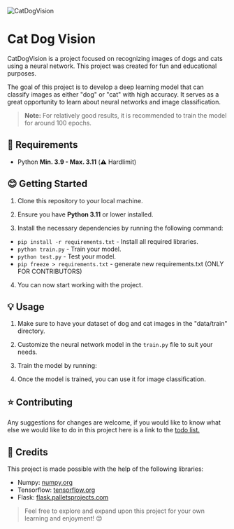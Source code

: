 ![CatDogVision](https://i.imgur.com/tFclZGq.png)

# Cat Dog Vision

CatDogVision is a project focused on recognizing images of dogs and cats using a neural network. This project was created for fun and educational purposes.

The goal of this project is to develop a deep learning model that can classify images as either "dog" or "cat" with high accuracy. It serves as a great opportunity to learn about neural networks and image classification.

> **Note:** For relatively good results, it is recommended to train the model for around 100 epochs.

## 🔨 Requirements

- Python **Min. 3.9 - Max. 3.11** (⚠️ Hardlimit)
## 😊 Getting Started

1. Clone this repository to your local machine.

2. Ensure you have **Python 3.11** or lower installed.

3. Install the necessary dependencies by running the following command:

- `pip install -r requirements.txt` - Install all required libraries.
- `python train.py` - Train your model.
- `python test.py` - Test your model.
- `pip freeze > requirements.txt` - generate new requirements.txt (ONLY FOR CONTRIBUTORS)

4. You can now start working with the project.

## 💡 Usage

1. Make sure to have your dataset of dog and cat images in the "data/train" directory.

2. Customize the neural network model in the `train.py` file to suit your needs.

3. Train the model by running:

4. Once the model is trained, you can use it for image classification.

## ⭐ Contributing

Any suggestions for changes are welcome, if you would like to know what else we would like to do in this project here is a link to the [todo list.](https://github.com/Whtery1087/CatDogVision/blob/main/TODO.md)

## 📜 Credits

This project is made possible with the help of the following libraries:

- Numpy: [numpy.org](https://numpy.org)
- Tensorflow: [tensorflow.org](https://www.tensorflow.org)
- Flask: [flask.palletsprojects.com](https://flask.palletsprojects.com)

> Feel free to explore and expand upon this project for your own learning and enjoyment! 😊

